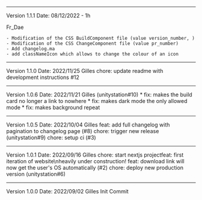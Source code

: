 ------------------------------------------------------
Version 1.1.1
Date: 08/12/2022 - 1h

Fr_Dae

    - Modification of the CSS BuildComponent file (value version_number, )
	- Modification of the CSS ChangeComponent file (value pr_number)
    - Add changelog.ma
	- add classNameIcon which allows to change the colour of an icon
    
------------------------------------------------------
Version 1.1.0
Date: 2022/11/25
Gilles
	chore: update readme with development instructions #12 

------------------------------------------------------
Version 1.0.6
Date: 2022/11/21
Gilles
	(unitystation#10)
	* fix: makes the build card no longer a link to nowhere
	* fix: makes dark mode the only allowed mode
	* fix: makes background repeat

------------------------------------------------------
Version 1.0.5
Date: 2022/10/04
Gilles
	feat: add full changelog with pagination to changelog page (#8)
	chore: trigger new release (unitystation#9)
	chore: setup ci (#3) 
	
------------------------------------------------------
Version 1.0.1
Date: 2022/09/16 
Gilles 
	chore: start nextjs projectfeat: 
	first iteration of website\nheavily under construction!
	feat: download link will now get the user's OS automatically (#2)
	chore: deploy new production version (unitystation#6) 

------------------------------------------------------
Version 1.0.0
Date: 2022/09/02
Gilles
	Init Commit

